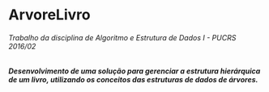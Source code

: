 # ArvoreLivro
<h6>Trabalho da disciplina de Algoritmo e Estrutura de Dados I - PUCRS 2016/02</h6>

<h5>Desenvolvimento de uma solução para gerenciar a estrutura hierárquica de um livro, utilizando os conceitos das
estruturas de dados de árvores.</h5>
